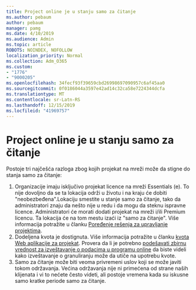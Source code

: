 ```yaml
---
title: Project online je u stanju samo za čitanje
ms.author: pebaum
author: pebaum
manager: pamg
ms.date: 4/10/2019
ms.audience: Admin
ms.topic: article
ROBOTS: NOINDEX, NOFOLLOW
localization_priority: Normal
ms.collection: Adm_O365
ms.custom:
- "1776"
- "9000205"
ms.openlocfilehash: 34fecf93f39659cbd26998697090957c6af45aa0
ms.sourcegitcommit: 0f0186044a3597e42ad14c32ca58e7224344dcfa
ms.translationtype: MT
ms.contentlocale: sr-Latn-RS
ms.lasthandoff: 12/15/2019
ms.locfileid: "41969757"
---
```

# <a name="project-online-is-in-a-read-only-state"></a>Project online je u stanju samo za čitanje

Postoje tri najčešća razloga zbog kojih projekat na mreži može da stigne do stanja samo za čitanje:

1. Organizacije imaju isključivo projekat licence na mreži Essentials (e). To nije dovoljno da se ta lokacija održi u životu i na kraju će dobiti "neobezbeđena".Lokaciju smestite u stanje samo za čitanje, tako da administratori znaju da nešto nije u redu i da mogu da steknu ispravne licence. Administratori će morati dodati projekat na mreži i/ili Premium licencu. Ta lokacija će na tom mestu izaći iz "samo za čitanje". Više informacija potražite u članku [Poređenje rešenja za upravljanje projektima](https://products.office.com/project/compare-microsoft-project-management-software?tab=1).
2. Dodeljena kvota je dostignuta. Više informacija potražite u članku [kvota Web aplikacije za projekat](https://docs.microsoft.com/projectonline/tune-project-online-performance#project-web-app-quota). Provera da li je potrebno [podešavati zbirnu vrednost za izveštavanje o podacima u programu online](https://docs.microsoft.com/ProjectOnline/configure-rollup-of-timephased-reporting-data-in-project-online?redirectSourcePath=%252fen-us%252farticle%252fConfigure-rollup-of-timephased-reporting-data-in-Project-Online-da8487fe-899e-4510-a264-e2ebc948928c) da biste videli kako izveštavanje o granuliranju može da utiče na upotrebu kvote.
3. Samo za čitanje može biti veoma privremeni uslov koji se može javiti tokom održavanja. Većina održavanja nije ni primećena od strane naših klijenata i vi to nećete često videti, ali postoje vremena kada su iskusne samo kratke periode samo za čitanje.
